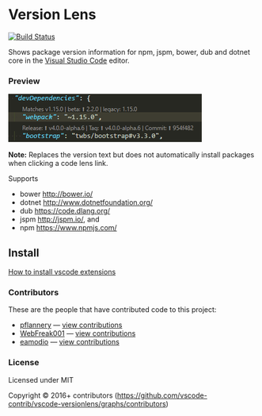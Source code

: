 # Version Lens

[![Build Status](https://img.shields.io/travis/vscode-contrib/vscode-versionlens/master.svg)](http://travis-ci.org/vscode-contrib/vscode-versionlens "Check this project's build status on TravisCI")

Shows package version information for npm, jspm, bower, dub and dotnet core in the [Visual Studio Code](https://github.com/microsoft/vscode) editor.

### Preview

![Screenshot](images/animated-preview.gif)

**Note:** Replaces the version text but does not automatically install packages when clicking a code lens link. 

Supports

- bower http://bower.io/
- dotnet http://www.dotnetfoundation.org/
- dub https://code.dlang.org/
- jspm http://jspm.io/, and
- npm https://www.npmjs.com/

## Install

[How to install vscode extensions](https://code.visualstudio.com/docs/editor/extension-gallery)

### Contributors

These are the people that have contributed code to this project:

- [pflannery](https://github.com/pflannery) — [view contributions](https://github.com/vscode-contrib/vscode-versionlens/commits?author=pflannery)
- [WebFreak001](https://github.com/WebFreak001) — [view contributions](https://github.com/vscode-contrib/vscode-versionlens/commits?author=WebFreak001)
- [eamodio](https://github.com/eamodio) — [view contributions](https://github.com/vscode-contrib/vscode-versionlens/commits?author=eamodio)

### License

Licensed under MIT

Copyright &copy; 2016+ contributors (https://github.com/vscode-contrib/vscode-versionlens/graphs/contributors)
